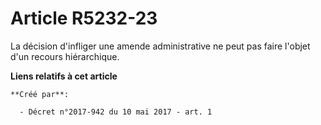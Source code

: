 # Article R5232-23

La décision d'infliger une amende administrative ne peut pas faire l'objet d'un recours hiérarchique.

**Liens relatifs à cet article**

	**Créé par**:

	  - Décret n°2017-942 du 10 mai 2017 - art. 1
